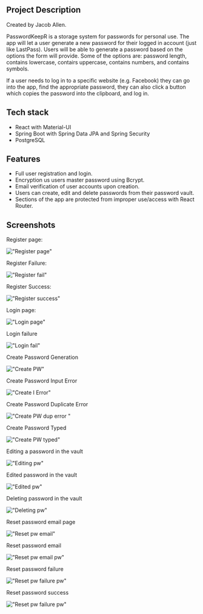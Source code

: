 ## Project Description

Created by Jacob Allen.

PasswordKeepR is a storage system for passwords for personal use. The app will let a user generate a new password for their logged in account (just like LastPass). Users will be able to generate a password based on the options the form will provide. Some of the options are: password length, contains lowercase, contairs uppercase, contains numbers, and contains symbols.

If a user needs to log in to a specific website (e.g. Facebook) they can go into the app, find the appropriate password, they can also click a button which copies the password into the clipboard, and log in.

## Tech stack
- React with Material-UI
- Spring Boot with Spring Data JPA and Spring Security  
- PostgreSQL

## Features

- Full user registration and login.
- Encryption us users master password using Bcrypt.
- Email verification of user accounts upon creation.
- Users can create, edit and delete passwords from their password vault.
- Sections of the app are protected from improper use/access with React Router.

## Screenshots

Register page:

!["Register page"](https://github.com/jallen2034/passwordKeeperSpringBoot/blob/master/docs/Screenshots/register.png)

Register Failure:

!["Register fail"](https://github.com/jallen2034/passwordKeeperSpringBoot/blob/master/docs/Screenshots/registerFail.png)

Register Success:

!["Register success"](https://github.com/jallen2034/passwordKeeperSpringBoot/blob/master/docs/Screenshots/registerSuccess.png)

Login page:

!["Login page"](https://github.com/jallen2034/passwordKeeperSpringBoot/blob/master/docs/Screenshots/login.png)

Login failure

!["Login fail"](https://github.com/jallen2034/passwordKeeperSpringBoot/blob/master/docs/Screenshots/loginFail.png)

Create Password Generation

!["Create PW"](https://github.com/jallen2034/passwordKeeperSpringBoot/blob/master/docs/Screenshots/createPasswordGenerate.png)

Create Password Input Error

!["Create I Error"](https://github.com/jallen2034/passwordKeeperSpringBoot/blob/master/docs/Screenshots/createPasswordDuplicateError.png)

Create Password Duplicate Error

!["Create PW dup error "](https://github.com/jallen2034/passwordKeeperSpringBoot/blob/master/docs/Screenshots/createPasswordInputError.png)

Create Password Typed

!["Create PW typed"](https://github.com/jallen2034/passwordKeeperSpringBoot/blob/master/docs/Screenshots/createPasswordTyped.png)

Editing a password in the vault

!["Editing pw"](https://github.com/jallen2034/passwordKeeperSpringBoot/blob/master/docs/Screenshots/editingPassword.png)

Edited password in the vault

!["Edited pw"](https://github.com/jallen2034/passwordKeeperSpringBoot/blob/master/docs/Screenshots/editedPassword.png)

Deleting password in the vault

!["Deleting pw"](https://github.com/jallen2034/passwordKeeperSpringBoot/blob/master/docs/Screenshots/deletingPassword.png)

Reset password email page

!["Reset pw email"](https://github.com/jallen2034/passwordKeeperSpringBoot/blob/master/docs/Screenshots/resetPasswordEmail.png)

Reset password email

!["Reset pw email pw"](https://github.com/jallen2034/passwordKeeperSpringBoot/blob/master/docs/Screenshots/passwordResetEmail.png)

Reset password failure

!["Reset pw failure pw"](hhttps://github.com/jallen2034/passwordKeeperSpringBoot/blob/master/docs/Screenshots/resetPasswordError.png)

Reset password success

!["Reset pw failure pw"](https://github.com/jallen2034/passwordKeeperSpringBoot/blob/master/docs/Screenshots/passwordResetSuccess.png)



